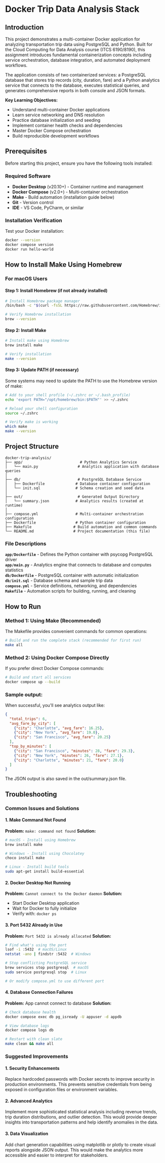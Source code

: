 # Docker Trip Data Analysis Stack

## Introduction

This project demonstrates a multi-container Docker application for analyzing transportation trip data using PostgreSQL and Python. Built for the Cloud Computing for Data Analysis course (ITCS 6190/8190), this assignment introduces fundamental containerization concepts including service orchestration, database integration, and automated deployment workflows.

The application consists of two containerized services: a PostgreSQL database that stores trip records (city, duration, fare) and a Python analytics service that connects to the database, executes statistical queries, and generates comprehensive reports in both console and JSON formats.


**Key Learning Objectives:**
- Understand multi-container Docker applications
- Learn service networking and DNS resolution
- Practice database initialization and seeding
- Implement container health checks and dependencies
- Master Docker Compose orchestration
- Build reproducible development workflows

## Prerequisites

Before starting this project, ensure you have the following tools installed:

### Required Software
- **Docker Desktop** (v20.10+) - Container runtime and management
- **Docker Compose** (v2.0+) - Multi-container orchestration
- **Make** - Build automation (installation guide below)
- **Git** - Version control
- **IDE** - VS Code, PyCharm, or similar

### Installation Verification
Test your Docker installation:
```bash
docker --version
docker compose version
docker run hello-world
```

## How to Install Make Using Homebrew

### For macOS Users

#### Step 1: Install Homebrew (if not already installed)
```bash
# Install Homebrew package manager
/bin/bash -c "$(curl -fsSL https://raw.githubusercontent.com/Homebrew/install/HEAD/install.sh)"

# Verify Homebrew installation
brew --version
```

#### Step 2: Install Make
```bash
# Install make using Homebrew
brew install make

# Verify installation
make --version
```

#### Step 3: Update PATH (if necessary)
Some systems may need to update the PATH to use the Homebrew version of make:
```bash
# Add to your shell profile (~/.zshrc or ~/.bash_profile)
echo 'export PATH="/opt/homebrew/bin:$PATH"' >> ~/.zshrc

# Reload your shell configuration
source ~/.zshrc

# Verify make is working
which make
make --version
```

## Project Structure

```
docker-trip-analysis/
├── app/                          # Python Analytics Service
│   └── main.py                  # Analytics application with database queries
│
├── db/                          # PostgreSQL Database Service
│   ├── Dockerfile              # Database container configuration
│   └── init.sql                # Schema creation and seed data
│
├── out/                         # Generated Output Directory
│   └── summary.json            # Analytics results (created at runtime)
│
├── compose.yml                 # Multi-container orchestration configuration
├── Dockerfile                  # Python container configuration
├── Makefile                   # Build automation and common commands
└── README.md                  # Project documentation (this file)
```

### File Descriptions

**`app/Dockerfile`** - Defines the Python container with psycopg PostgreSQL driver  
**`app/main.py`** - Analytics engine that connects to database and computes statistics  
**`db/Dockerfile`** - PostgreSQL container with automatic initialization  
**`db/init.sql`** - Database schema and sample trip data  
**`compose.yml`** - Service definitions, networking, and dependencies  
**`Makefile`** - Automation scripts for building, running, and cleaning

## How to Run

### Method 1: Using Make (Recommended)

The Makefile provides convenient commands for common operations:

```bash
# Build and run the complete stack (recommended for first run)
make all
```

### Method 2: Using Docker Compose Directly

If you prefer direct Docker Compose commands:

```bash
# Build and start all services
docker compose up --build
```

### Sample output:

When successful, you'll see analytics output like:
```json
{
  "total_trips": 6,
  "avg_fare_by_city": [
    {"city": "Charlotte", "avg_fare": 16.25},
    {"city": "New York", "avg_fare": 19.0},
    {"city": "San Francisco", "avg_fare": 20.25}
  ],
  "top_by_minutes": [
    {"city": "San Francisco", "minutes": 28, "fare": 29.3},
    {"city": "New York", "minutes": 26, "fare": 27.1},
    {"city": "Charlotte", "minutes": 21, "fare": 20.0}
  ]
}
```
The JSON output is also saved in the out/summary.json file.



## Troubleshooting

### Common Issues and Solutions

#### 1. Make Command Not Found
**Problem:** `make: command not found`
**Solution:**
```bash
# macOS - Install using Homebrew
brew install make

# Windows - Install using Chocolatey
choco install make

# Linux - Install build tools
sudo apt-get install build-essential
```

#### 2. Docker Desktop Not Running
**Problem:** `Cannot connect to the Docker daemon`
**Solution:**
- Start Docker Desktop application
- Wait for Docker to fully initialize
- Verify with: `docker ps`

#### 3. Port 5432 Already in Use
**Problem:** `Port 5432 is already allocated`
**Solution:**
```bash
# Find what's using the port
lsof -i :5432  # macOS/Linux
netstat -ano | findstr :5432  # Windows

# Stop conflicting PostgreSQL service
brew services stop postgresql  # macOS
sudo service postgresql stop  # Linux

# Or modify compose.yml to use different port
```

#### 4. Database Connection Failures
**Problem:** App cannot connect to database
**Solution:**
```bash
# Check database health
docker compose exec db pg_isready -U appuser -d appdb

# View database logs
docker compose logs db

# Restart with clean slate
make clean && make all
```


### Suggested Improvements

#### 1. Security Enhancements
Replace hardcoded passwords with Docker secrets to improve security in production environments. This prevents sensitive credentials from being exposed in configuration files or environment variables.

#### 2. Advanced Analytics
Implement more sophisticated statistical analysis including revenue trends, trip duration distributions, and outlier detection. This would provide deeper insights into transportation patterns and help identify anomalies in the data.

#### 3. Data Visualization
Add chart generation capabilities using matplotlib or plotly to create visual reports alongside JSON output. This would make the analytics more accessible and easier to interpret for stakeholders.
